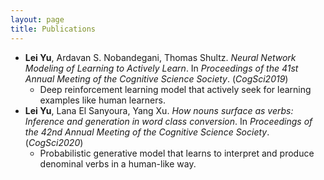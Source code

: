 ```yaml
---
layout: page
title: Publications
---
```

* **Lei Yu**, Ardavan S. Nobandegani, Thomas Shultz. *Neural Network Modeling of Learning to Actively Learn*. In *Proceedings of the 41st Annual Meeting of the Cognitive Science Society*. (*CogSci2019*)
    * Deep reinforcement learning model that actively seek for learning examples like human learners.
* **Lei Yu**, Lana El Sanyoura, Yang Xu. *How nouns surface as verbs: Inference and generation in word class conversion*. In *Proceedings of the 42nd Annual Meeting of the Cognitive Science Society*.(*CogSci2020*)
    * Probabilistic generative model that learns to interpret and produce denominal verbs in a human-like way.
